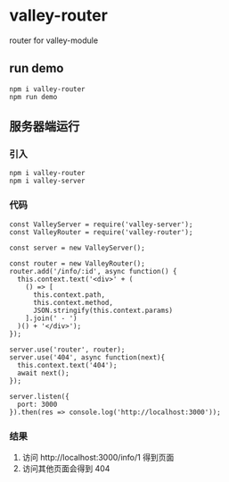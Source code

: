 # valley-router
router for valley-module

## run demo
```
npm i valley-router
npm run demo
```

## 服务器端运行

### 引入

```
npm i valley-router
npm i valley-server
```

### 代码
```
const ValleyServer = require('valley-server');
const ValleyRouter = require('valley-router');

const server = new ValleyServer();

const router = new ValleyRouter();
router.add('/info/:id', async function() {
  this.context.text('<div>' + (
    () => [
      this.context.path,
      this.context.method,
      JSON.stringify(this.context.params)
    ].join(' - ')
  )() + '</div>');
});

server.use('router', router);
server.use('404', async function(next){
  this.context.text('404');
  await next();
});

server.listen({
  port: 3000
}).then(res => console.log('http://localhost:3000'));
```
### 结果

1. 访问 http://localhost:3000/info/1 得到页面
2. 访问其他页面会得到 404
